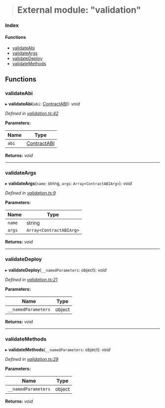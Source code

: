 > # External module: "validation"

### Index

#### Functions

* [validateAbi](_validation_.md#validateabi)
* [validateArgs](_validation_.md#validateargs)
* [validateDeploy](_validation_.md#validatedeploy)
* [validateMethods](_validation_.md#validatemethods)

## Functions

###  validateAbi

▸ **validateAbi**(`abi`: [ContractABI](_types_.md#contractabi)): *void*

*Defined in [validation.ts:42](https://github.com/polkadot-js/api/blob/8ca4b5a/packages/api-contract/src/validation.ts#L42)*

**Parameters:**

Name | Type |
------ | ------ |
`abi` | [ContractABI](_types_.md#contractabi) |

**Returns:** *void*

___

###  validateArgs

▸ **validateArgs**(`name`: string, `args`: `Array<ContractABIArg>`): *void*

*Defined in [validation.ts:9](https://github.com/polkadot-js/api/blob/8ca4b5a/packages/api-contract/src/validation.ts#L9)*

**Parameters:**

Name | Type |
------ | ------ |
`name` | string |
`args` | `Array<ContractABIArg>` |

**Returns:** *void*

___

###  validateDeploy

▸ **validateDeploy**(`__namedParameters`: object): *void*

*Defined in [validation.ts:21](https://github.com/polkadot-js/api/blob/8ca4b5a/packages/api-contract/src/validation.ts#L21)*

**Parameters:**

Name | Type |
------ | ------ |
`__namedParameters` | object |

**Returns:** *void*

___

###  validateMethods

▸ **validateMethods**(`__namedParameters`: object): *void*

*Defined in [validation.ts:29](https://github.com/polkadot-js/api/blob/8ca4b5a/packages/api-contract/src/validation.ts#L29)*

**Parameters:**

Name | Type |
------ | ------ |
`__namedParameters` | object |

**Returns:** *void*